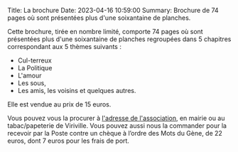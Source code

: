 Title: La brochure
Date: 2023-04-16 10:59:00
Summary: Brochure de 74 pages où sont présentées plus d'une
    soixantaine de planches.

Cette brochure, tirée en nombre limité, comporte 74 pages où sont
présentées plus d'une soixantaine de planches regroupées dans 5
chapitres correspondant aux 5 thèmes suivants :

* Cul-terreux
* La Politique
* L'amour
* Les sous,
* Les amis, les voisins et quelques autres.

Elle est vendue au prix de 15 euros.

Vous pouvez vous la procurer à [l'adresse de
l'association]({filename}/pages/contact.md), en mairie ou au tabac/papeterie
de Viriville. Vous pouvez aussi nous la commander pour la recevoir par
la Poste contre un chèque à l’ordre des Mots du Gène, de 22 euros,
dont 7 euros pour les frais de port.

